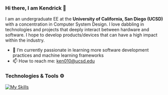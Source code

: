 ### Hi there, I am Kendrick 👋

I am an undergraduate EE at the **University of California, San Diego (UCSD)** with a concentration in Computer System Design. I love dabbling in technologies and projects that deeply interact between hardware and software. I hope to develop products/devices that can have a high impact within the industry.

- 🌱 I’m currently passionate in learning more software development practices and machine learning frameworks 
- 📫 How to reach me: ken010@ucsd.edu

### Technologies & Tools ⚙️
[![My Skills](https://skillicons.dev/icons?i=c,cpp,python,js,mysql,postgres,git,matlab)](https://skillicons.dev) 

